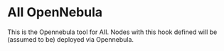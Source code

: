 # AII OpenNebula

This is the Opennebula tool for AII. Nodes with this hook defined will be (assumed to be) deployed via Opennebula.

